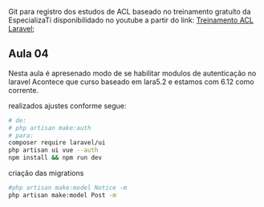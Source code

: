 Git para registro dos estudos de ACL baseado no treinamento gratuíto da EspecializaTi disponibilidado no youtube a partir do link: [Treinamento ACL Laravel](https://www.youtube.com/playlist?list=PLVSNL1PHDWvTch1r8uTSluw9SkzSA9cDJ);

## Aula 04

Nesta aula é apresenado modo de se habilitar modulos de autenticação no laravel 
Acontece que curso baseado em lara5.2 e estamos com 6.12 como corrente.

realizados ajustes conforme segue:
```bash
# de:
# php artisan make:auth
# para: 
composer require laravel/ui
php artisan ui vue --auth
npm install && npm run dev
```

criação das migrations
```bash
#php artisan make:model Notice -m
php artisan make:model Post -m
```
